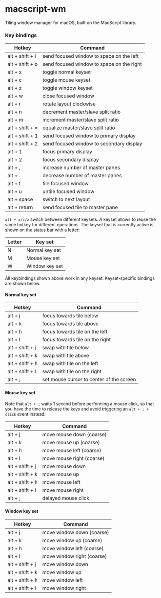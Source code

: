 # macscript-wm
Tiling window manager for macOS, built on the MacScript library.

### Key bindings

| Hotkey       | Command      |
| ---------- | ------------ |
| alt + shift + i | send focused window to space on the left |
| alt + shift + o | send focused window to space on the right |
| alt + x | toggle normal keyset |
| alt + c | toggle mouse keyset |
| alt + z | toggle window keyset |
| alt + w | close focused window |
| alt + r | rotate layout clockwise |
| alt + n | decrement master/slave split ratio |
| alt + m | increment master/slave split ratio |
| alt + shift + = | equalize master/slave split ratio |
| alt + shift + 1 | send focused window to primary display |
| alt + shift + 2 | send focused window to secondary display |
| alt + 1 | focus primary display |
| alt + 2 | focus secondary display |
| alt + , | increase number of master panes |
| alt + . | decrease number of master panes |
| alt + t | tile focused window |
| alt + u | untile focused window |
| alt + space | switch to next layout |
| alt + return | send focused tile to master pane |

`alt + x/c/z` switch between different keysets. A keyset allows to reuse the same hotkey for different operations. The keyset that is currently active is shown on the status bar with a letter:

| Letter | Key set |
| ------ | ------- |
| N      | Normal key set |
| M      | Mouse key set |
| W      | Window key set |

All keybindings shown above work in any keyset. Keyset-specific bindings are shown below.

#### Normal key set

| Hotkey | Command |
| ------ | ------- |
| alt + j | focus towards tile below |
| alt + k | focus towards tile above |
| alt + h | focus towards tile on the left |
| alt + l | focus towards tile on the right |
| alt + shift + j | swap with tile below |
| alt + shift + k | swap with tile above |
| alt + shift + h | swap with tile on the left |
| alt + shift + l | swap with tile on the right |
| alt + ; | set mouse cursor to center of the screen |

#### Mouse key set 

Note that `alt + ;` waits 1 second before performing a mouse click, so that you have the time to release the keys and avoid triggering an `alt + ; + click` event instead.

| Hotkey | Command |
| ------ | ------- |
| alt + j | move mouse down (coarse) |
| alt + k | move mouse up (coarse) |
| alt + h | move mouse left (coarse) |
| alt + l | move mouse right (coarse) |
| alt + shift + j | move mouse down |
| alt + shift + k | move mouse up |
| alt + shift + h | move mouse left |
| alt + shift + l | move mouse right |
| alt + ; | delayed mouse click |

#### Window key set

| Hotkey | Command |
| ------ | ------- |
| alt + j | move window down (coarse) |
| alt + k | move window up (coarse) |
| alt + h | move window left (coarse) |
| alt + l | move window right (coarse) |
| alt + shift + j | move window down |
| alt + shift + k | move window up |
| alt + shift + h | move window left |
| alt + shift + l | move window right |
